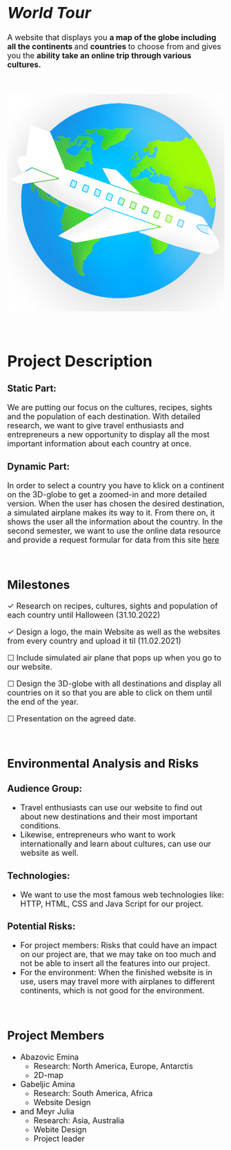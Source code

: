 <font size="4">

# *World Tour*

A website that displays you <b> a map of the globe including all the continents </b> and <b> countries </b> to choose from and gives you the <b> ability take an online trip through various cultures. </b>

<br/>

![Weltkarte](images/Logo.png)

<br/>

# **Project Description**

### Static Part:

We are putting our focus on the cultures, recipes, sights and the population of each destination. With detailed research, we want to give travel enthusiasts and entrepreneurs a new opportunity to display all the most important information about each country at once.

### Dynamic Part:

In order to select a country you have to klick on a continent on the 3D-globe to get a zoomed-in and more detailed version. When the user has chosen the desired destination, a simulated airplane makes its way to it. From there on, it shows the user all the information about the country.
In the second semester, we want to use the online data resource and provide a request formular for data from this site [here](https://ourworldindata.org/)

<br/>

## **Milestones**

&check; Research on recipes, cultures, sights and population of each country until Halloween (31.10.2022)

&check; Design a logo, the main Website as well as the websites from every country and upload it til (11.02.2021) 

&#9744; Include simulated air plane that pops up when you go to our website.

&#9744; Design the 3D-globe with all destinations and display all countries on it so that you are able to click on them until the end of the year.

&#9744; Presentation on the agreed date.

<br/>


## **Environmental Analysis and Risks**

### Audience Group:
* Travel enthusiasts can use our website to find out about new destinations and their most important conditions. 
* Likewise, entrepreneurs who want to work internationally and learn about cultures, can use our website as well.

### Technologies:
* We want to use the most famous web technologies like: HTTP, HTML, CSS and Java Script for our project.

### Potential Risks:
* For project members: Risks that could have an impact on our project are, that we may take on too much and not be able to insert all the features into our project.
* For the environment: When the finished website is in use, users may travel more with airplanes to different continents, which is not good for the environment.

<br/>

## **Project Members**

* Abazovic Emina
  * Research: North America, Europe, Antarctis
  * 2D-map
* Gabeljic Amina 
  * Research: South America, Africa
  * Website Design
* and Meyr Julia
  * Research: Asia, Australia 
  * Webite Design
  * Project leader

##
